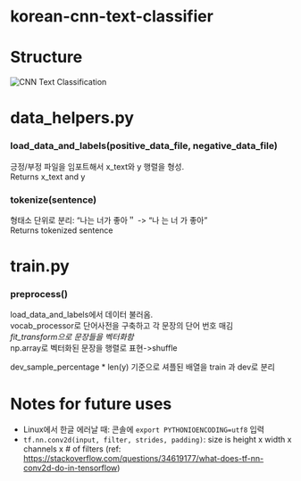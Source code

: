 # korean-cnn-text-classifier

Structure
=============
![CNN Text Classification](http://d3kbpzbmcynnmx.cloudfront.net/wp-content/uploads/2015/11/Screen-Shot-2015-11-06-at-12.05.40-PM.png)

data_helpers.py
=============

### load_data_and_labels(positive_data_file, negative_data_file)   

긍정/부정 파일을 임포트해서 x_text와 y 행렬을 형성.   
Returns x_text and y   

### tokenize(sentence)      

형태소 단위로 분리: “나는 너가 좋아＂ -> “나 는 너 가 좋아”   
Returns tokenized sentence


train.py
=============

### preprocess()

load_data_and_labels에서 데이터 불러옴.   
vocab_processor로 단어사전을 구축하고 각 문장의 단어 번호 매김   
*fit_transform으로 문장들을 벡터화함*   
np.array로 벡터화된 문장을 행렬로 표현->shuffle   

dev_sample_percentage * len(y) 기준으로 셔플된 배열을 train 과 dev로 분리

Notes for future uses
===============
- Linux에서 한글 에러날 때: 콘솔에 `export PYTHONIOENCODING=utf8` 입력
- `tf.nn.conv2d(input, filter, strides, padding)`: size is height x width x channels x # of filters (ref: https://stackoverflow.com/questions/34619177/what-does-tf-nn-conv2d-do-in-tensorflow)

